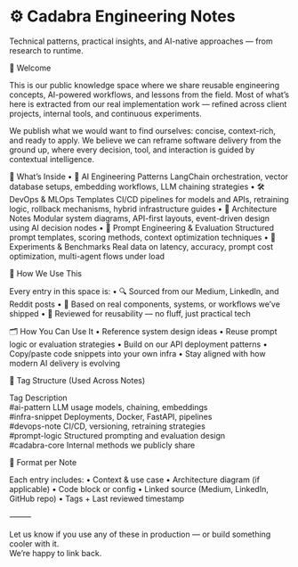 # ⚙️ Cadabra Engineering Notes

Technical patterns, practical insights, and AI-native approaches — from research to runtime.


👋 Welcome

This is our public knowledge space where we share reusable engineering concepts, AI-powered workflows, and lessons from the field.
Most of what’s here is extracted from our real implementation work — refined across client projects, internal tools, and continuous experiments.

We publish what we would want to find ourselves: concise, context-rich, and ready to apply. We believe we can reframe software delivery from the ground up, where every decision, tool, and interaction is guided by contextual intelligence. 


📐 What’s Inside
    •    🧠 AI Engineering Patterns
LangChain orchestration, vector database setups, embedding workflows, LLM chaining strategies
    •    🛠️ DevOps & MLOps Templates
CI/CD pipelines for models and APIs, retraining logic, rollback mechanisms, hybrid infrastructure guides
    •    🧩 Architecture Notes
Modular system diagrams, API-first layouts, event-driven design using AI decision nodes
    •    🎯 Prompt Engineering & Evaluation
Structured prompt templates, scoring methods, context optimization techniques
    •    🧪 Experiments & Benchmarks
Real data on latency, accuracy, prompt cost optimization, multi-agent flows under load


🧭 How We Use This

Every entry in this space is:
    •    🔍 Sourced from our Medium, LinkedIn, and Reddit posts
    •    🧱 Based on real components, systems, or workflows we’ve shipped
    •    🧾 Reviewed for reusability — no fluff, just practical tech


🗂️ How You Can Use It
    •    Reference system design ideas
    •    Reuse prompt logic or evaluation strategies
    •    Build on our API deployment patterns
    •    Copy/paste code snippets into your own infra
    •    Stay aligned with how modern AI delivery is evolving


📎 Tag Structure (Used Across Notes)

Tag    Description  
#ai-pattern    LLM usage models, chaining, embeddings  
#infra-snippet    Deployments, Docker, FastAPI, pipelines  
#devops-note    CI/CD, versioning, retraining strategies  
#prompt-logic    Structured prompting and evaluation design  
#cadabra-core    Internal methods we publicly share


🧱 Format per Note

Each entry includes:
    •    Context & use case
    •    Architecture diagram (if applicable)
    •    Code block or config
    •    Linked source (Medium, LinkedIn, GitHub repo)
    •    Tags + Last reviewed timestamp

⸻

Let us know if you use any of these in production — or build something cooler with it.  
We’re happy to link back.
